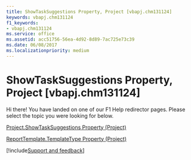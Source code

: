 ```yaml
---
title: ShowTaskSuggestions Property, Project [vbapj.chm131124]
keywords: vbapj.chm131124
f1_keywords:
- vbapj.chm131124
ms.service: office
ms.assetid: acc51756-56ea-4d92-8d89-7ac725e73c39
ms.date: 06/08/2017
ms.localizationpriority: medium
---
```



# ShowTaskSuggestions Property, Project [vbapj.chm131124]

Hi there! You have landed on one of our F1 Help redirector pages. Please select the topic you were looking for below.

[Project.ShowTaskSuggestions Property (Project)](https://msdn.microsoft.com/library/af4403d9-4c3f-60dc-c081-7e63b7da4738%28Office.15%29.aspx)

[ReportTemplate.TemplateType Property (Project)](https://msdn.microsoft.com/library/5461ae85-0168-f31b-1c04-878afed001e2%28Office.15%29.aspx)

[!include[Support and feedback](~/includes/feedback-boilerplate.md)]